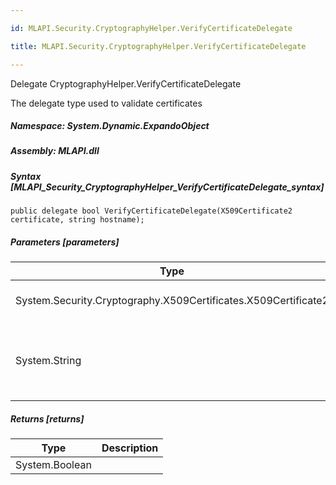 ```yaml
---

id: MLAPI.Security.CryptographyHelper.VerifyCertificateDelegate

title: MLAPI.Security.CryptographyHelper.VerifyCertificateDelegate

---
```


Delegate CryptographyHelper.VerifyCertificateDelegate

<div class="markdown level0 summary" markdown="1">

The delegate type used to validate certificates

</div>

<div class="markdown level0 conceptual" markdown="1">

</div>

##### **Namespace**: System.Dynamic.ExpandoObject

##### **Assembly**: MLAPI.dll

##### Syntax [MLAPI_Security_CryptographyHelper_VerifyCertificateDelegate_syntax]

    public delegate bool VerifyCertificateDelegate(X509Certificate2 certificate, string hostname);

##### Parameters [parameters]

| Type                                                           | Name          | Description                                    |
|----------------------------------------------------------------|---------------|------------------------------------------------|
| System.Security.Cryptography.X509Certificates.X509Certificate2 | \*certificate | The certificate to validate                    |
| System.String                                                  | \*hostname    | The hostname the certificate is claiming to be |

##### Returns [returns]

| Type           | Description |
|----------------|-------------|
| System.Boolean |             |
